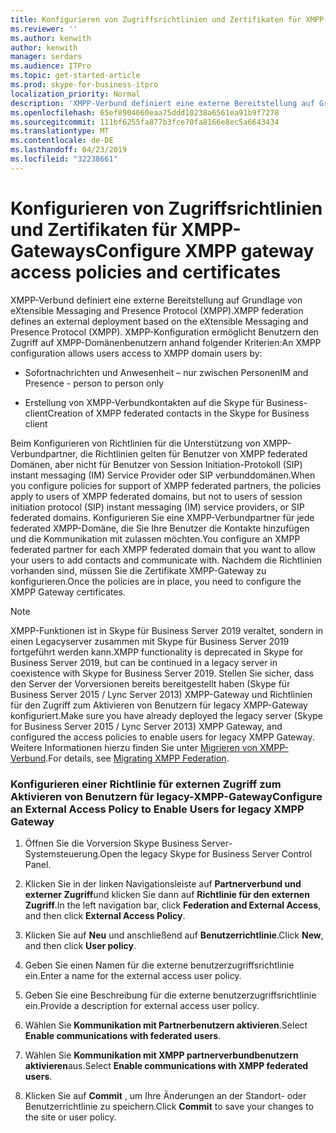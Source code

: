 ```yaml
---
title: Konfigurieren von Zugriffsrichtlinien und Zertifikaten für XMPP-Gateways
ms.reviewer: ''
ms.author: kenwith
author: kenwith
manager: serdars
ms.audience: ITPro
ms.topic: get-started-article
ms.prod: skype-for-business-itpro
localization_priority: Normal
description: 'XMPP-Verbund definiert eine externe Bereitstellung auf Grundlage von eXtensible Messaging and Presence Protocol (XMPP). XMPP-Konfiguration ermöglicht Benutzern den Zugriff auf XMPP-Domänenbenutzern anhand folgender Kriterien:'
ms.openlocfilehash: 65ef8904660eaa75ddd10238a6561ea91b9f7278
ms.sourcegitcommit: 111bf6255fa877b3fce70fa8166e8ec5a6643434
ms.translationtype: MT
ms.contentlocale: de-DE
ms.lasthandoff: 04/23/2019
ms.locfileid: "32238661"
---
```

# <a name="configure-xmpp-gateway-access-policies-and-certificates"></a><span data-ttu-id="a56a8-104">Konfigurieren von Zugriffsrichtlinien und Zertifikaten für XMPP-Gateways</span><span class="sxs-lookup"><span data-stu-id="a56a8-104">Configure XMPP gateway access policies and certificates</span></span>

<span data-ttu-id="a56a8-105">XMPP-Verbund definiert eine externe Bereitstellung auf Grundlage von eXtensible Messaging and Presence Protocol (XMPP).</span><span class="sxs-lookup"><span data-stu-id="a56a8-105">XMPP federation defines an external deployment based on the eXtensible Messaging and Presence Protocol (XMPP).</span></span> <span data-ttu-id="a56a8-106">XMPP-Konfiguration ermöglicht Benutzern den Zugriff auf XMPP-Domänenbenutzern anhand folgender Kriterien:</span><span class="sxs-lookup"><span data-stu-id="a56a8-106">An XMPP configuration allows users access to XMPP domain users by:</span></span>
  
- <span data-ttu-id="a56a8-107">Sofortnachrichten und Anwesenheit – nur zwischen Personen</span><span class="sxs-lookup"><span data-stu-id="a56a8-107">IM and Presence - person to person only</span></span>
    
- <span data-ttu-id="a56a8-108">Erstellung von XMPP-Verbundkontakten auf die Skype für Business-client</span><span class="sxs-lookup"><span data-stu-id="a56a8-108">Creation of XMPP federated contacts in the Skype for Business client</span></span>
    
<span data-ttu-id="a56a8-109">Beim Konfigurieren von Richtlinien für die Unterstützung von XMPP-Verbundpartner, die Richtlinien gelten für Benutzer von XMPP federated Domänen, aber nicht für Benutzer von Session Initiation-Protokoll (SIP) instant messaging (IM) Service Provider oder SIP verbunddomänen.</span><span class="sxs-lookup"><span data-stu-id="a56a8-109">When you configure policies for support of XMPP federated partners, the policies apply to users of XMPP federated domains, but not to users of session initiation protocol (SIP) instant messaging (IM) service providers, or SIP federated domains.</span></span> <span data-ttu-id="a56a8-110">Konfigurieren Sie eine XMPP-Verbundpartner für jede federated XMPP-Domäne, die Sie Ihre Benutzer die Kontakte hinzufügen und die Kommunikation mit zulassen möchten.</span><span class="sxs-lookup"><span data-stu-id="a56a8-110">You configure an XMPP federated partner for each XMPP federated domain that you want to allow your users to add contacts and communicate with.</span></span> <span data-ttu-id="a56a8-111">Nachdem die Richtlinien vorhanden sind, müssen Sie die Zertifikate XMPP-Gateway zu konfigurieren.</span><span class="sxs-lookup"><span data-stu-id="a56a8-111">Once the policies are in place, you need to configure the XMPP Gateway certificates.</span></span> 
  
> [!NOTE]
> <span data-ttu-id="a56a8-112">XMPP-Funktionen ist in Skype für Business Server 2019 veraltet, sondern in einen Legacyserver zusammen mit Skype für Business Server 2019 fortgeführt werden kann.</span><span class="sxs-lookup"><span data-stu-id="a56a8-112">XMPP functionality is deprecated in Skype for Business Server 2019, but can be continued in a legacy server in coexistence with Skype for Business Server 2019.</span></span> <span data-ttu-id="a56a8-113">Stellen Sie sicher, dass den Server der Vorversionen bereits bereitgestellt haben (Skype für Business Server 2015 / Lync Server 2013) XMPP-Gateway und Richtlinien für den Zugriff zum Aktivieren von Benutzern für legacy XMPP-Gateway konfiguriert.</span><span class="sxs-lookup"><span data-stu-id="a56a8-113">Make sure you have already deployed the legacy server (Skype for Business Server 2015 / Lync Server 2013) XMPP Gateway, and configured the access policies to enable users for legacy XMPP Gateway.</span></span> <span data-ttu-id="a56a8-114">Weitere Informationen hierzu finden Sie unter [Migrieren von XMPP-Verbund](migrating-xmpp-federation.md).</span><span class="sxs-lookup"><span data-stu-id="a56a8-114">For details, see [Migrating XMPP Federation](migrating-xmpp-federation.md).</span></span> 
  
### <a name="configure-an-external-access-policy-to-enable-users-for-legacy-xmpp-gateway"></a><span data-ttu-id="a56a8-115">Konfigurieren einer Richtlinie für externen Zugriff zum Aktivieren von Benutzern für legacy-XMPP-Gateway</span><span class="sxs-lookup"><span data-stu-id="a56a8-115">Configure an External Access Policy to Enable Users for legacy XMPP Gateway</span></span>

1. <span data-ttu-id="a56a8-116">Öffnen Sie die Vorversion Skype Business Server-Systemsteuerung.</span><span class="sxs-lookup"><span data-stu-id="a56a8-116">Open the legacy Skype for Business Server Control Panel.</span></span>
    
2. <span data-ttu-id="a56a8-117">Klicken Sie in der linken Navigationsleiste auf **Partnerverbund und externer Zugriff**und klicken Sie dann auf **Richtlinie für den externen Zugriff**.</span><span class="sxs-lookup"><span data-stu-id="a56a8-117">In the left navigation bar, click **Federation and External Access**, and then click **External Access Policy**.</span></span>
    
3. <span data-ttu-id="a56a8-118">Klicken Sie auf **Neu** und anschließend auf **Benutzerrichtlinie**.</span><span class="sxs-lookup"><span data-stu-id="a56a8-118">Click **New**, and then click **User policy**.</span></span>
    
4. <span data-ttu-id="a56a8-119">Geben Sie einen Namen für die externe benutzerzugriffsrichtlinie ein.</span><span class="sxs-lookup"><span data-stu-id="a56a8-119">Enter a name for the external access user policy.</span></span>
    
5. <span data-ttu-id="a56a8-120">Geben Sie eine Beschreibung für die externe benutzerzugriffsrichtlinie ein.</span><span class="sxs-lookup"><span data-stu-id="a56a8-120">Provide a description for external access user policy.</span></span>
    
6. <span data-ttu-id="a56a8-121">Wählen Sie **Kommunikation mit Partnerbenutzern aktivieren**.</span><span class="sxs-lookup"><span data-stu-id="a56a8-121">Select **Enable communications with federated users**.</span></span>
    
7. <span data-ttu-id="a56a8-122">Wählen Sie **Kommunikation mit XMPP partnerverbundbenutzern aktivieren**aus.</span><span class="sxs-lookup"><span data-stu-id="a56a8-122">Select **Enable communications with XMPP federated users**.</span></span>
    
8. <span data-ttu-id="a56a8-123">Klicken Sie auf **Commit** , um Ihre Änderungen an der Standort- oder Benutzerrichtlinie zu speichern.</span><span class="sxs-lookup"><span data-stu-id="a56a8-123">Click **Commit** to save your changes to the site or user policy.</span></span> 
    

